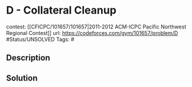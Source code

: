 # D - Collateral Cleanup

contest: [[CFICPC/101657/101657|2011-2012 ACM-ICPC Pacific Northwest Regional Contest]]
url: https://codeforces.com/gym/101657/problem/D
#Status/UNSOLVED
Tags: #

## Description

## Solution

